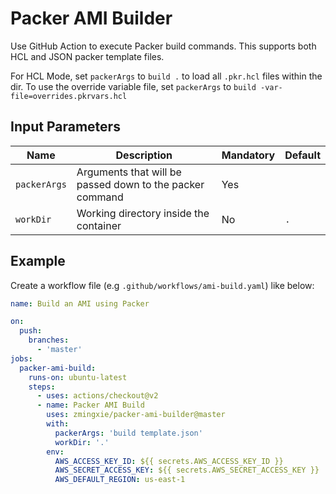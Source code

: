 # Packer AMI Builder
Use GitHub Action to execute Packer build commands. This supports both HCL and
JSON packer template files.

For HCL Mode, set `packerArgs` to `build .` to load all `.pkr.hcl` files within
the dir. To use the override variable file, set `packerArgs` to
`build -var-file=overrides.pkrvars.hcl`

## Input Parameters
| Name         | Description                                              | Mandatory | Default |
| ------------ | -------------------------------------------------------- | --------- | ------- |
| `packerArgs` | Arguments that will be passed down to the packer command | Yes       |         |
| `workDir`    | Working directory inside the container                   | No        | `.`     |

## Example
Create a workflow file (e.g `.github/workflows/ami-build.yaml`) like below:

```yaml
name: Build an AMI using Packer

on:
  push:
    branches:
      - 'master'
jobs:
  packer-ami-build:
    runs-on: ubuntu-latest
    steps:
      - uses: actions/checkout@v2
      - name: Packer AMI Build
        uses: zmingxie/packer-ami-builder@master
        with:
          packerArgs: 'build template.json'
          workDir: '.'
        env:
          AWS_ACCESS_KEY_ID: ${{ secrets.AWS_ACCESS_KEY_ID }}
          AWS_SECRET_ACCESS_KEY: ${{ secrets.AWS_SECRET_ACCESS_KEY }}
          AWS_DEFAULT_REGION: us-east-1
```
